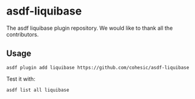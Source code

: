 # asdf-liquibase

The asdf liquibase plugin repository. We would like to thank all the contributors.

## Usage

```shell
asdf plugin add liquibase https://github.com/cohesic/asdf-liquibase
```

Test it with:

```shell
asdf list all liquibase
```
